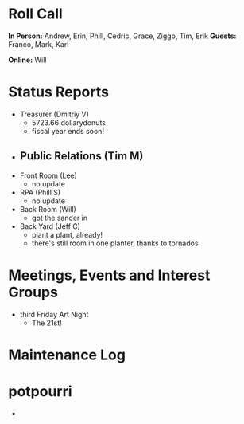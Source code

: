 # Roll Call

**In Person:**  Andrew, Erin, Phill, Cedric, Grace, Ziggo, Tim, Erik
**Guests:** Franco, Mark, Karl

**Online:**  Will


# Status Reports
- Treasurer (Dmitriy V)
  - 5723.66 dollarydonuts
  - fiscal year ends soon!
- Public Relations (Tim M)
  - 
- Front Room (Lee)
  - no update
- RPA (Phill S)
  - no update
- Back Room (Will)
  - got the sander in
- Back Yard (Jeff C)
  - plant a plant, already!
  - there's still room in one planter, thanks to tornados
# Meetings, Events and Interest Groups
- third Friday Art Night
  - The 21st!
# Maintenance Log
# potpourri
- 

